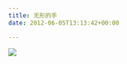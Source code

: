 ```yaml
---
title: 无形的手
date: 2012-06-05T13:13:42+00:00

---
```

![](http://blog.yikuyiku.com/wp-content/uploads/10E4A0C4-5EB7-4C3B-AE69-8704881B27C9.png)

